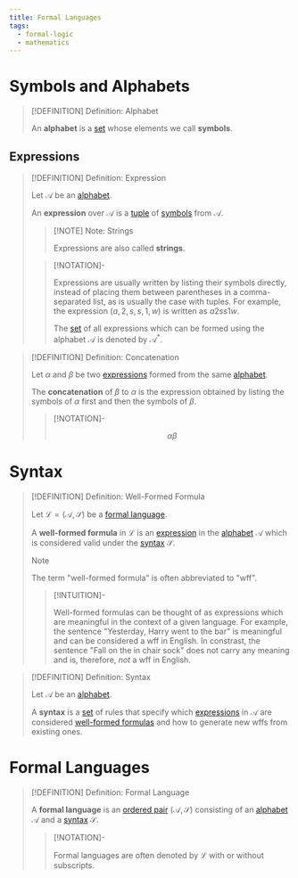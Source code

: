 ```yaml
---
title: Formal Languages
tags:
  - formal-logic
  - mathematics
---
```


# Symbols and Alphabets

>[!DEFINITION] Definition: Alphabet
>
>An **alphabet** is a [set](../Set%20Theory/Sets.md) whose elements we call **symbols**.
>

## Expressions

>[!DEFINITION] Definition: Expression
>
>Let $\mathcal{A}$ be an [alphabet](Formal%20Languages.md#symbols%20and%20alphabets).
>
>An **expression** over $\mathcal{A}$ is a [tuple](../../Set%20Theory/Tuples.md) of [symbols](Formal%20Languages.md#symbols%20and%20alphabets) from $\mathcal{A}$.
>
>>[!NOTE] Note: Strings
>>
>>Expressions are also called **strings**.
>>
>
>>[!NOTATION]-
>>
>>Expressions are usually written by listing their symbols directly, instead of placing them between parentheses in a comma-separated list, as is usually the case with tuples. For example, the expression $(a, 2, s, s, 1,w)$ is written as $a2ss1w$.
>>
>>The [set](../Set%20Theory/Sets.md) of all expressions which can be formed using the alphabet $\mathcal{A}$ is denoted by $\mathcal{A}^\ast$.
>>

>[!DEFINITION] Definition: Concatenation
>
>Let $\alpha$ and $\beta$ be two [expressions](Formal%20Languages.md#expressions) formed from the same [alphabet](Formal%20Languages.md#symbols%20and%20alphabets).
>
>The **concatenation** of $\beta$ to $\alpha$ is the expression obtained by listing the symbols of $\alpha$ first and then the symbols of $\beta$.
>
>>[!NOTATION]-
>>
>>$$
>>\alpha \beta
>>$$
>>
>

# Syntax

>[!DEFINITION] Definition: Well-Formed Formula
>
>Let $\mathcal{L} = (\mathcal{A}, \mathcal{S})$ be a [formal language](Formal%20Languages.md#formal%20languages).
>
>A **well-formed formula** in $\mathcal{L}$ is an [expression](Formal%20Languages.md#expressions) in the [alphabet](Formal%20Languages.md#symbols%20and%20alphabets) $\mathcal{A}$ which is considered valid under the [syntax](Formal%20Languages.md#syntax) $\mathcal{S}$.
>
>>[!NOTE]
>>
>>The term "well-formed formula" is often abbreviated to "wff".
>>
>
>>[!INTUITION]-
>>
>>Well-formed formulas can be thought of as expressions which are meaningful in the context of a given language. For example, the sentence "Yesterday, Harry went to the bar" is meaningful and can be considered a wff in English. In constrast, the sentence "Fall on the in chair sock" does not carry any meaning and is, therefore, *not* a wff in English.
>>
>

>[!DEFINITION] Definition: Syntax
>
>Let $\mathcal{A}$ be an [alphabet](Formal%20Languages.md#symbols%20and%20alphabets).
>
>A **syntax** is a [set](../Set%20Theory/Sets.md) of rules that specify which [expressions](Formal%20Languages.md#expressions) in $\mathcal{A}$ are considered [well-formed formulas](Formal%20Languages.md#syntax) and how to generate new wffs from existing ones.
>

# Formal Languages

>[!DEFINITION] Definition: Formal Language
>
>A **formal language** is an [ordered pair](../../Set%20Theory/Ordered%20Pairs.md) $(\mathcal{A}, \mathcal{S})$ consisting of an [alphabet](Formal%20Languages.md#symbols%20and%20alphabets) $\mathcal{A}$ and a [syntax](Formal%20Languages.md#syntax) $\mathcal{S}$.
>
>>[!NOTATION]-
>>
>>Formal languages are often denoted by $\mathcal{L}$ with or without subscripts.
>>
>